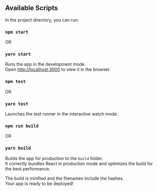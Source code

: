 ## Available Scripts

In the project directory, you can run:

### `npm start`

OR

### `yarn start`

Runs the app in the development mode.<br>
Open [http://localhost:3000](http://localhost:3000) to view it in the browser.

### `npm test`

OR

### `yarn test`

Launches the test runner in the interactive watch mode.<br>

### `npm run build`

OR

### `yarn build`

Builds the app for production to the `build` folder.<br>
It correctly bundles React in production mode and optimizes the build for the best performance.

The build is minified and the filenames include the hashes.<br>
Your app is ready to be deployed!
